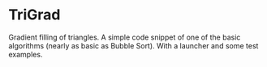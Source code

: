 # TriGrad
Gradient filling of triangles. A simple code snippet of one of the basic algorithms (nearly as basic as Bubble Sort).
With a launcher and some test examples.
